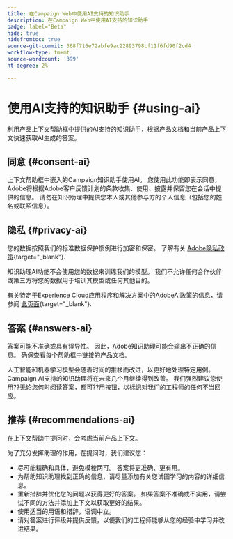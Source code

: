 ```yaml
---
title: 在Campaign Web中使用AI支持的知识助手
description: 在Campaign Web中使用AI支持的知识助手
badge: label="Beta"
hide: true
hidefromtoc: true
source-git-commit: 368f716e72abfe9ac22893798cf11f6fd90f2cd4
workflow-type: tm+mt
source-wordcount: '399'
ht-degree: 2%

---
```


# 使用AI支持的知识助手 {#using-ai}

利用产品上下文帮助框中提供的AI支持的知识助手，根据产品文档和当前产品上下文快速获取AI生成的答案。

## 同意 {#consent-ai}

上下文帮助框中嵌入的Campaign知识助手使用AI。 您使用此功能即表示同意，Adobe将根据Adobe客户反馈计划的条款收集、使用、披露并保留您在会话中提供的信息。 请勿在知识助理中提供您本人或其他参与方的个人信息（包括您的姓名或联系信息）。

## 隐私 {#privacy-ai}

您的数据按照我们的标准数据保护惯例进行加密和保密。 了解有关 [Adobe隐私政策](https://www.adobe.com/cn/privacy/policy.html){target="_blank"}.

知识助理AI功能不会使用您的数据来训练我们的模型。 我们不允许任何合作伙伴或第三方将您的数据用于培训其模型或任何其他目的。

有关特定于Experience Cloud应用程序和解决方案中的AdobeAI政策的信息，请参阅 [此页面](https://business.adobe.com/products/sensei/adobe-sensei.html){target="_blank"}.

## 答案 {#answers-ai}

答案可能不准确或具有误导性。 因此，Adobe知识助理可能会输出不正确的信息。 确保查看每个帮助框中链接的产品文档。

人工智能和机器学习模型会随着时间的推移而改进，以更好地处理特定用例。 Campaign AI支持的知识助理将在未来几个月继续得到改善。 我们强烈建议您使用??无论您何时阅读答案，都可??用按钮，以标记对我们的工程师的任何不当回应。

## 推荐  {#recommendations-ai}

在上下文帮助中提问时，会考虑当前产品上下文。

为了充分发挥助理的作用，在提问时，我们建议您：

* 尽可能精确和具体，避免模棱两可。 答案将更准确、更有用。
* 为帮助知识助理找到正确的信息，请尽量添加有关您试图学习的内容的详细信息。
* 重新措辞并优化您的问题以获得更好的答案。 如果答案不准确或不实用，请尝试不同的方法并添加上下文以获取更好的结果。
* 使用适当的用语和措辞，语调中立。
* 请对答案进行评级并提供反馈，以便我们的工程师能够从您的经验中学习并改进结果。

